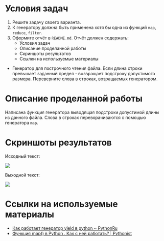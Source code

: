 # Условия задач

1. Решите задачу своего варианта.
2. К генератору должна быть применена хотя бы одна из функций `map`, `reduce`, `filter`.
3. Оформите отчёт в `README.md`. Отчёт должен содержать:
   * Условия задач
   * Описание проделанной работы
   * Скриншоты результатов
   * Ссылки на используемые материалы

* Генератор для построчного чтения файла. Если длина строки превышает заданный предел - возвращает подстроку допустимого размера. Переверните слова в строках, возращаемых генератором.

# Описание проделанной работы

Написана функция генератора выводящая подстроки допустимой длины из данного файла. Слова в строках переворачиваются с помощью генератора `map`.

# Скриншоты результатов

Исходный текст:

![](https://i.imgur.com/yrm73o1.png)

Выходной текст:

![](https://i.imgur.com/owpz6QR.png)

# Ссылки на используемые материалы

* [Как работает генератор yield в python ~ PythonRu](https://pythonru.com/uroki/30-generatory-dlja-nachinajushhih)
* [Функция map() в Python . Как с ней работать? | Pythonist](https://pythonist.ru/python-map-znakomstvo/)
